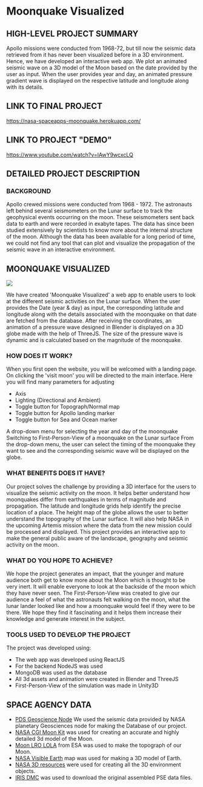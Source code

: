 # Moonquake Visualized

## HIGH-LEVEL PROJECT SUMMARY

Apollo missions were conducted from 1968-72, but till now the seismic data retrieved from it has never been visualized before in a 3D environment. Hence, we have developed an interactive web app. We plot an animated seismic wave on a 3D model of the Moon based on the date provided by the user as input. When the user provides year and day, an animated pressure gradient wave is displayed on the respective latitude and longitude along with its details.

## LINK TO FINAL PROJECT

https://nasa-spaceapps-moonquake.herokuapp.com/

## LINK TO PROJECT "DEMO"

https://www.youtube.com/watch?v=IAwY9wcxcLQ

## DETAILED PROJECT DESCRIPTION

### BACKGROUND

Apollo crewed missions were conducted from 1968 - 1972. The astronauts left behind several seismometers on the Lunar surface to track the geophysical events occurring on the moon. These seismometers sent back data to earth and were recorded in exabyte tapes. The data has since been studied extensively by scientists to know more about the internal structure of the moon. Although the data has been available for a long period of time, we could not find any tool that can plot and visualize the propagation of the seismic wave in an interactive environment.

## MOONQUAKE VISUALIZED
![](server/client/src/assets/readme.png)

We have created 'Moonquake Visualized' a web app to enable users to look at the different seismic activities on the Lunar surface. When the user provides the Date (year & day) as input, the corresponding latitude and longitude along with the details associated with the moonquake on that date are fetched from the database. After receiving the coordinates, an animation of a pressure wave designed in Blender is displayed on a 3D globe made with the help of ThreeJS. The size of the pressure wave is dynamic and is calculated based on the magnitude of the moonquake.

### HOW DOES IT WORK?

When you first open the website, you will be welcomed with a landing page. On clicking the 'visit moon' you will be directed to the main interface. Here you will find many parameters for adjusting

- Axis
- Lighting (Directional and Ambient)
- Toggle button for Topograph/Normal map
- Toggle button for Apollo landing marker
- Toggle button for Sea and Ocean marker

A drop-down menu for selecting the year and day of the moonquake
Switching to First-Person-View of a moonquake on the Lunar surface
From the drop-down menu, the user can select the timing of the moonquake they want to see and the corresponding seismic wave will be displayed on the globe.

### WHAT BENEFITS DOES IT HAVE?

Our project solves the challenge by providing a 3D interface for the users to visualize the seismic activity on the moon. It helps better understand how moonquakes differ from earthquakes in terms of magnitude and propagation. The latitude and longitude grids help identify the precise location of a place. The height map of the globe allows the user to better understand the topography of the Lunar surface. It will also help NASA in the upcoming Artemis mission where the data from the new mission could be processed and displayed. This project provides an interactive app to make the general public aware of the landscape, geography and seismic activity on the moon.

### WHAT DO YOU HOPE TO ACHIEVE?

We hope the project generates an impact, that the younger and mature audience both get to know more about the Moon which is thought to be very inert. It will enable everyone to look at the backside of the moon which they have never seen. The First-Person-View was created to give our audience a feel of what the astronauts felt walking on the moon, what the lunar lander looked like and how a moonquake would feel if they were to be there. We hope they find it fascinating and it helps them increase their knowledge and generate interest in the subject.

### TOOLS USED TO DEVELOP THE PROJECT

The project was developed using:

* The web app was developed using ReactJS
* For the backend NodeJS was used
* MongoDB was used as the database
* All 3d assets and animation were created in Blender and ThreeJS
* First-Person-View of the simulation was made in Unity3D

## SPACE AGENCY DATA

- [PDS Geoscience Node](https://pds-geosciences.wustl.edu/lunar/urn-nasa-pds-apollo_seismic_event_catalog/) We used the seismic data provided by NASA planetary Geosciences node for making the Database of our project.
- [NASA CGI Moon Kit](https://svs.gsfc.nasa.gov/cgi-bin/details.cgi?aid=4720) was used for creating an accurate and highly detailed 3d model of the Moon.
- [Moon LRO LOLA](https://astrogeology.usgs.gov/search/map/Moon/LMMP/LOLA-derived/Lunar_LRO_LOLA_ClrShade_Global_128ppd_v04) from ESA was used to make the topograph of our Moon.
- [NASA Visible Earth](https://astrogeology.usgs.gov/search/map/Moon/LMMP/LOLA-derived/Lunar_LRO_LOLA_ClrShade_Global_128ppd_v04) map was used for making a 3D model of Earth.
- [NASA 3D resources](https://nasa3d.arc.nasa.gov/models) were used for creating all the 3D environment objects.
- [IRIS DMC](http://ds.iris.edu/ds/nodes/dmc/forms/assembled-data/?dataset_report_number=90-003) was used to download the original assembled PSE data files.
